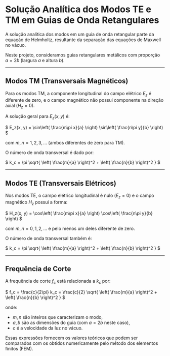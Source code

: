 # Solução Analítica dos Modos TE e TM em Guias de Onda Retangulares

A solução analítica dos modos em um guia de onda retangular parte da equação de Helmholtz, resultante da separação das equações de Maxwell no vácuo.

Neste projeto, consideramos guias retangulares metálicos com proporção $` a = 2b `$ (largura $` a `$ e altura $` b `$).

---

## Modos TM (Transversais Magnéticos)

Para os modos TM, a componente longitudinal do campo elétrico $` E_z `$ é diferente de zero, e o campo magnético não possui componente na direção axial ($` H_z = 0 `$).

A solução geral para $` E_z(x, y) `$ é:

$`
E_z(x, y) = \sin\left( \frac{m\pi x}{a} \right) \sin\left( \frac{n\pi y}{b} \right)
`$

com $` m, n = 1, 2, 3, \dots `$ (ambos diferentes de zero para TM).

O número de onda transversal é dado por:

$`
k_c = \pi \sqrt{ \left( \frac{m}{a} \right)^2 + \left( \frac{n}{b} \right)^2 }
`$

---

## Modos TE (Transversais Elétricos)

Nos modos TE, o campo elétrico longitudinal é nulo ($` E_z = 0 `$) e o campo magnético $` H_z `$ possui a forma:

$`
H_z(x, y) = \cos\left( \frac{m\pi x}{a} \right) \cos\left( \frac{n\pi y}{b} \right)
`$

com $` m, n = 0, 1, 2, \dots `$ e pelo menos um deles diferente de zero.

O número de onda transversal também é:

$`
k_c = \pi \sqrt{ \left( \frac{m}{a} \right)^2 + \left( \frac{n}{b} \right)^2 }
`$

---

## Frequência de Corte

A frequência de corte $` f_c `$ está relacionada a $` k_c `$ por:

$`
f_c = \frac{c}{2\pi} k_c = \frac{c}{2} \sqrt{ \left( \frac{m}{a} \right)^2 + \left( \frac{n}{b} \right)^2 }
`$

onde:
- $` m, n `$ são inteiros que caracterizam o modo,
- $` a, b `$ são as dimensões do guia (com $` a = 2b `$ neste caso),
- $` c `$ é a velocidade da luz no vácuo.

Essas expressões fornecem os valores teóricos que podem ser comparados com os obtidos numericamente pelo método dos elementos finitos (FEM).
